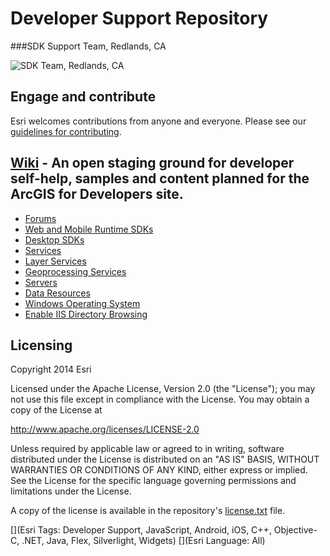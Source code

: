 Developer Support Repository
=========================
###SDK Support Team, Redlands, CA

![SDK Team, Redlands, CA](https://github.com/Esri/global-support-repository/blob/master/repository-images/us_redlands_ca_sdk.jpeg)

## Engage and contribute

Esri welcomes contributions from anyone and everyone. Please see our [guidelines for contributing](https://github.com/esri/contributing).


## [Wiki](https://github.com/Esri/global-support-repository/wiki) - An open staging ground for developer self-help, samples and content planned for the ArcGIS for Developers site.

* [Forums](https://github.com/Esri/global-support-repository/wiki/Forums)
* [Web and Mobile Runtime SDKs](https://github.com/Esri/global-support-repository/wiki/Web-and-Mobile-Runtime-SDKs)
* [Desktop SDKs](https://github.com/Esri/global-support-repository/wiki/Desktop-SDKs)
* [Services](https://github.com/Esri/global-support-repository/wiki/Services)
 * [Layer Services](https://github.com/Esri/global-support-repository/wiki/Layer-Services#layer-services)
 * [Geoprocessing Services](https://github.com/Esri/global-support-repository/wiki/Layer-Services#geoprocessing-services)
 * [Servers](https://github.com/Esri/global-support-repository/wiki/Layer-Services#servers)
* [Data Resources](https://github.com/Esri/global-support-repository/wiki/Data-Resources)
* [Windows Operating System](https://github.com/Esri/global-support-repository/wiki/Windows-Operating-System)
* [Enable IIS Directory Browsing](https://github.com/Esri/developer-support/wiki/Enable-IIS-Directory-Browsing)


## Licensing
Copyright 2014 Esri

Licensed under the Apache License, Version 2.0 (the "License");
you may not use this file except in compliance with the License.
You may obtain a copy of the License at

   http://www.apache.org/licenses/LICENSE-2.0

Unless required by applicable law or agreed to in writing, software
distributed under the License is distributed on an "AS IS" BASIS,
WITHOUT WARRANTIES OR CONDITIONS OF ANY KIND, either express or implied.
See the License for the specific language governing permissions and
limitations under the License.

A copy of the license is available in the repository's [license.txt](/license.txt) file.


[](Esri Tags: Developer Support, JavaScript, Android, iOS, C++, Objective-C, .NET, Java, Flex, Silverlight, Widgets)
[](Esri Language: All)
